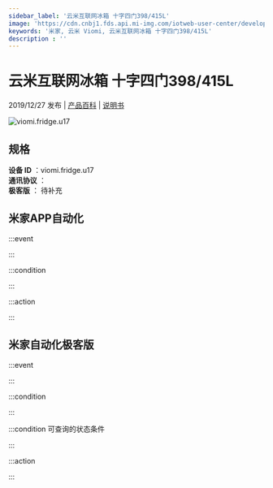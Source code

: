 ```yaml
---
sidebar_label: '云米互联网冰箱 十字四门398/415L'
image: 'https://cdn.cnbj1.fds.api.mi-img.com/iotweb-user-center/developer_16788710353023kUhFrQo.png?GalaxyAccessKeyId=AKVGLQWBOVIRQ3XLEW&Expires=9223372036854775807&Signature=h3tkP39h7HDHT017SBbF00zL3sg='
keywords: '米家, 云米 Viomi, 云米互联网冰箱 十字四门398/415L'
description : ''
---
```

# 云米互联网冰箱 十字四门398/415L

2019/12/27 发布 | [产品百科](https://home.mi.com/webapp/content/baike/product/index.html?model=viomi.fridge.u17/) | [说明书](https://home.mi.com/views/introduction.html?model=viomi.fridge.u17&region=cn)

![viomi.fridge.u17](https://cdn.cnbj1.fds.api.mi-img.com/iotweb-user-center/developer_16788710353023kUhFrQo.png?GalaxyAccessKeyId=AKVGLQWBOVIRQ3XLEW&Expires=9223372036854775807&Signature=h3tkP39h7HDHT017SBbF00zL3sg=)

## 规格  
> 
**设备 ID** ：viomi.fridge.u17  
**通讯协议** ：  
**极客版**  ： 待补充 


## 米家APP自动化  

:::event  

:::

:::condition  

:::

:::action   

:::

## 米家自动化极客版  

:::event  

:::

:::condition  

:::

:::condition 可查询的状态条件  

:::

:::action  

:::

        
